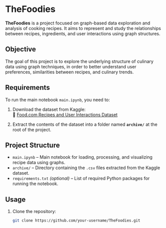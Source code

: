 # TheFoodies

**TheFoodies** is a project focused on graph-based data exploration and analysis of cooking recipes. It aims to represent and study the relationships between recipes, ingredients, and user interactions using graph structures.

## Objective

The goal of this project is to explore the underlying structure of culinary data using graph techniques, in order to better understand user preferences, similarities between recipes, and culinary trends.

## Requirements

To run the main notebook `main.ipynb`, you need to:

1. Download the dataset from Kaggle:  
   🔗 [Food.com Recipes and User Interactions Dataset](https://www.kaggle.com/datasets/shuyangli94/food-com-recipes-and-user-interactions)

2. Extract the contents of the dataset into a folder named **`archive/`** at the root of the project.

## Project Structure

- `main.ipynb` – Main notebook for loading, processing, and visualizing recipe data using graphs.
- `archive/` – Directory containing the `.csv` files extracted from the Kaggle dataset.
- `requirements.txt` *(optional)* – List of required Python packages for running the notebook.

## Usage

1. Clone the repository:
   ```bash
   git clone https://github.com/your-username/TheFoodies.git
